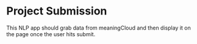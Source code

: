 # Project Submission

This NLP app should grab data from meaningCloud and then display it on the page once the user hits submit.

